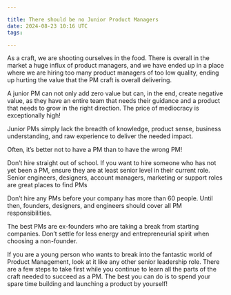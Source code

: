 ```yaml
---

title: There should be no Junior Product Managers
date: 2024-08-23 10:16 UTC
tags:

---
```


As a craft, we are shooting ourselves in the food. There is overall in the market a huge influx of product managers, and we have ended up in a place where we are hiring too many product managers of too low quality, ending up hurting the value that the PM craft is overall delivering.

A junior PM can not only add zero value but can, in the end, create negative value, as they have an entire team that needs their guidance and a product that needs to grow in the right direction. The price of mediocracy is exceptionally high!

Junior PMs simply lack the breadth of knowledge, product sense, business understanding, and raw experience to deliver the needed impact.

Often, it’s better not to have a PM than to have the wrong PM!

Don’t hire straight out of school. If you want to hire someone who has not yet been a PM, ensure they are at least senior level in their current role. Senior engineers, designers, account managers, marketing or support roles are great places to find PMs

Don’t hire any PMs before your company has more than 60 people. Until then, founders, designers, and engineers should cover all PM responsibilities.

The best PMs are ex-founders who are taking a break from starting companies. Don’t settle for less energy and entrepreneurial spirit when choosing a non-founder.

If you are a young person who wants to break into the fantastic world of Product Management, look at it like any other senior leadership role. There are a few steps to take first while you continue to learn all the parts of the craft needed to succeed as a PM. The best you can do is to spend your spare time building and launching a product by yourself!